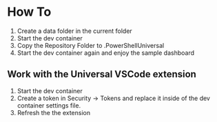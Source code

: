 # How To

1. Create a data folder in the current folder
2. Start the dev container
3. Copy the Repository Folder to .PowerShellUniversal
4. Start the dev container again and enjoy the sample dashboard

## Work with the Universal VSCode extension

1. Start the dev container
2. Create a token in Security -> Tokens and replace it inside of the dev container settings file.
3. Refresh the the extension

